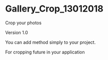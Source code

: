 # Gallery_Crop_13012018
Crop your photos

Version 1.0

You can add method simply to your project.

For cropping future in your application

